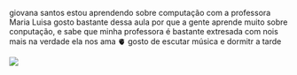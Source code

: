 
giovana santos
estou aprendendo sobre computação com a professora Maria Luisa
gosto bastante dessa aula por que a gente aprende muito sobre conputação,
e sabe que minha professora é bastante extresada com nois mais na verdade ela
nos ama 🫀
gosto de escutar música e dormitr a tarde

![](https://media.tenor.com/z_rWymRBM-0AAAAd/girl-baby.gif)



